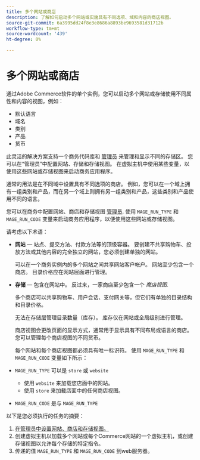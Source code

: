 ```yaml
---
title: 多个网站或商店
description: 了解如何启动多个网站或实施具有不同选项、域和内容的商店视图。
source-git-commit: 6a3995dd24f8e3e8686a8893be9693581d31712b
workflow-type: tm+mt
source-wordcount: '439'
ht-degree: 0%

---
```



# 多个网站或商店

通过Adobe Commerce软件的单个实例，您可以启动多个网站或存储使用不同属性和内容的视图，例如：

- 默认语言
- 域名
- 类别
- 产品
- 货币

此灵活的解决方案支持一个商务代码库和 [管理员](https://glossary.magento.com/magento-admin) 来管理和显示不同的存储区。 您可以在“管理员”中配置网站、存储和存储视图。 在虚拟主机中使用某些变量，以使用这些网站或存储视图来启动商务应用程序。

通常的用法是在不同域中设置具有不同选项的商店。 例如，您可以在一个域上拥有一组类别和产品，而在另一个域上则拥有另一组类别和产品，这些类别和产品使用不同的语言。

您可以在商务中配置网站、商店和存储视图 [管理员](https://glossary.magento.com/admin). 使用 `MAGE_RUN_TYPE` 和 `MAGE_RUN_CODE` 变量来启动商务应用程序，以便使用这些网站或存储视图。

请考虑以下术语：

- **网站** — 站点、提交方法、付款方法等的顶级容器。 要创建不共享购物车、投放方法或其他内容的完全独立的网站，您必须创建单独的网站。

   可以在一个商务实例内的多个网站之间共享网站客户帐户。 网站至少包含一个商店。 目录价格应在网站层面进行管理。

- **存储** — 包含在网站中。 反过来，一家商店至少包含一个 *商店视图*.

   多个商店可以共享购物车、用户会话、支付网关等，但它们有单独的目录结构和目录价格。

   无法在存储层管理目录数量（库存）。 库存仅在网站或全局级别进行管理。

   商店视图会更改页面的显示方式，通常用于显示具有不同布局或语言的商店。 您可以管理每个商店视图的不同货币。

   每个网站和每个商店视图都必须具有唯一标识符。 使用 `MAGE_RUN_TYPE` 和 `MAGE_RUN_CODE` 变量如下所示：

- `MAGE_RUN_TYPE` 可以是 `store` 或 `website`

   - 使用 `website` 来加载您店面中的网站。
   - 使用 `store` 来加载店面中的任何商店视图。

- `MAGE_RUN_CODE` 是与 `MAGE_RUN_TYPE`

以下是您必须执行的任务的摘要：

1. [在管理员中设置网站、商店和存储视图。](ms-admin.md)
1. 创建虚拟主机以加载多个网站或每个Commerce网站的一个虚拟主机，或创建存储视图以允许每个存储的特定指令。
1. 传递的值 `MAGE_RUN_TYPE` 和 `MAGE_RUN_CODE` 到web服务器。
